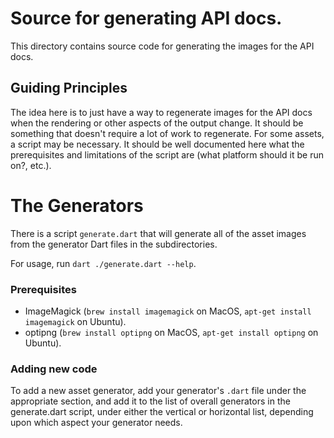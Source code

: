 # Source for generating API docs.

This directory contains source code for generating the images for the API docs.

## Guiding Principles

The idea here is to just have a way to regenerate images for the API docs when
the rendering or other aspects of the output change. It should be something that
doesn't require a lot of work to regenerate. For some assets, a script may be
necessary. It should be well documented here what the prerequisites and
limitations of the script are (what platform should it be run on?, etc.).

# The Generators

There is a script `generate.dart` that will generate all of the asset images from
the generator Dart files in the subdirectories.

For usage, run `dart ./generate.dart --help`.

### Prerequisites

  - ImageMagick (`brew install imagemagick` on MacOS, `apt-get install imagemagick` on Ubuntu).
  - optipng (`brew install optipng` on MacOS, `apt-get install optipng` on Ubuntu).

### Adding new code

To add a new asset generator, add your generator's `.dart` file under the appropriate
section, and add it to the list of overall generators in the generate.dart script,
under either the vertical or horizontal list, depending upon which aspect your
generator needs.